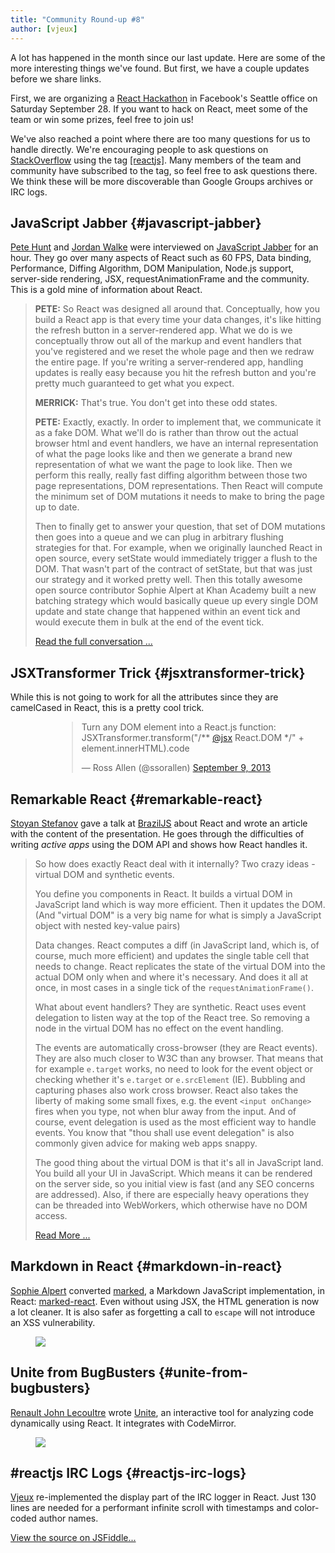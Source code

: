 ```yaml
---
title: "Community Round-up #8"
author: [vjeux]
---
```


A lot has happened in the month since our last update. Here are some of the more interesting things we've found. But first, we have a couple updates before we share links.

First, we are organizing a [React Hackathon](http://reactjshack-a-thon.splashthat.com/) in Facebook's Seattle office on Saturday September 28. If you want to hack on React, meet some of the team or win some prizes, feel free to join us!

We've also reached a point where there are too many questions for us to handle directly. We're encouraging people to ask questions on [StackOverflow](http://stackoverflow.com/questions/tagged/reactjs) using the tag [[reactjs]](http://stackoverflow.com/questions/tagged/reactjs). Many members of the team and community have subscribed to the tag, so feel free to ask questions there. We think these will be more discoverable than Google Groups archives or IRC logs.

## JavaScript Jabber {#javascript-jabber}

[Pete Hunt](http://www.petehunt.net/) and [Jordan Walke](https://github.com/jordwalke) were interviewed on [JavaScript Jabber](http://javascriptjabber.com/073-jsj-react-with-pete-hunt-and-jordan-walke/) for an hour.  They go over many aspects of React such as 60 FPS, Data binding, Performance, Diffing Algorithm, DOM Manipulation, Node.js support, server-side rendering, JSX, requestAnimationFrame and the community. This is a gold mine of information about React.

> **PETE:**  So React was designed all around that. Conceptually, how you build a React app is that every time your data changes, it's like hitting the refresh button in a server-rendered app. What we do is we conceptually throw out all of the markup and event handlers that you've registered and we reset the whole page and then we redraw the entire page. If you're writing a server-rendered app, handling updates is really easy because you hit the refresh button and you're pretty much guaranteed to get what you expect.
>
> **MERRICK:**  That's true. You don't get into these odd states.
>
> **PETE:**  Exactly, exactly. In order to implement that, we communicate it as a fake DOM. What we'll do is rather than throw out the actual browser html and event handlers, we have an internal representation of what the page looks like and then we generate a brand new representation of what we want the page to look like. Then we perform this really, really fast diffing algorithm between those two page representations, DOM representations. Then React will compute the minimum set of DOM mutations it needs to make to bring the page up to date.
>
> Then to finally get to answer your question, that set of DOM mutations then goes into a queue and we can plug in arbitrary flushing strategies for that. For example, when we originally launched React in open source, every setState would immediately trigger a flush to the DOM. That wasn't part of the contract of setState, but that was just our strategy and it worked pretty well. Then this totally awesome open source contributor Sophie Alpert at Khan Academy built a new batching strategy which would basically queue up every single DOM update and state change that happened within an event tick and would execute them in bulk at the end of the event tick.
>
> [Read the full conversation ...](http://javascriptjabber.com/073-jsj-react-with-pete-hunt-and-jordan-walke/)


## JSXTransformer Trick {#jsxtransformer-trick}

While this is not going to work for all the attributes since they are camelCased in React, this is a pretty cool trick.

<div style="margin-left: 74px;"><blockquote class="twitter-tweet"><p>Turn any DOM element into a React.js function: JSXTransformer.transform(&quot;/** <a href="https://twitter.com/jsx">@jsx</a> React.DOM */&quot; + element.innerHTML).code</p>&mdash; Ross Allen (@ssorallen) <a href="https://twitter.com/ssorallen/statuses/377105575441489920">September 9, 2013</a></blockquote></div>

## Remarkable React {#remarkable-react}

[Stoyan Stefanov](http://www.phpied.com/) gave a talk at [BrazilJS](http://braziljs.com.br/) about React and wrote an article with the content of the presentation. He goes through the difficulties of writing _active apps_ using the DOM API and shows how React handles it.

> So how does exactly React deal with it internally? Two crazy ideas - virtual DOM and synthetic events.
>
> You define you components in React. It builds a virtual DOM in JavaScript land which is way more efficient. Then it updates the DOM. (And "virtual DOM" is a very big name for what is simply a JavaScript object with nested key-value pairs)
>
> Data changes. React computes a diff (in JavaScript land, which is, of course, much more efficient) and updates the single table cell that needs to change. React replicates the state of the virtual DOM into the actual DOM only when and where it's necessary. And does it all at once, in most cases in a single tick of the `requestAnimationFrame()`.
>
> What about event handlers? They are synthetic. React uses event delegation to listen way at the top of the React tree. So removing a node in the virtual DOM has no effect on the event handling.
>
> The events are automatically cross-browser (they are React events). They are also much closer to W3C than any browser. That means that for example `e.target` works, no need to look for the event object or checking whether it's `e.target` or `e.srcElement` (IE). Bubbling and capturing phases also work cross browser. React also takes the liberty of making some small fixes, e.g. the event `<input onChange>` fires when you type, not when blur away from the input. And of course, event delegation is used as the most efficient way to handle events. You know that "thou shall use event delegation" is also commonly given advice for making web apps snappy.
>
> The good thing about the virtual DOM is that it's all in JavaScript land. You build all your UI in JavaScript. Which means it can be rendered on the server side, so you initial view is fast (and any SEO concerns are addressed). Also, if there are especially heavy operations they can be threaded into WebWorkers, which otherwise have no DOM access.
>
> [Read More ...](http://www.phpied.com/remarkable-react/)


## Markdown in React {#markdown-in-react}

[Sophie Alpert](http://sophiebits.com/) converted [marked](https://github.com/chjj/marked), a Markdown JavaScript implementation, in React: [marked-react](https://github.com/sophiebits/marked-react). Even without using JSX, the HTML generation is now a lot cleaner. It is also safer as forgetting a call to `escape` will not introduce an XSS vulnerability.
<figure><a href="https://github.com/sophiebits/marked-react/commit/cb70c9df6542c7c34ede9efe16f9b6580692a457"><img src="../images/blog/markdown_refactor.png"></a></figure>


## Unite from BugBusters {#unite-from-bugbusters}

[Renault John Lecoultre](https://twitter.com/renajohn) wrote [Unite](https://www.bugbuster.com/), an interactive tool for analyzing code dynamically using React. It integrates with CodeMirror.
<figure><a href="https://unite.bugbuster.com/"><img src="../images/blog/unite.png"></a></figure>

## #reactjs IRC Logs {#reactjs-irc-logs}

[Vjeux](http://blog.vjeux.com/) re-implemented the display part of the IRC logger in React. Just 130 lines are needed for a performant infinite scroll with timestamps and color-coded author names.

[View the source on JSFiddle...](http://jsfiddle.net/vjeux/QL9tz)
